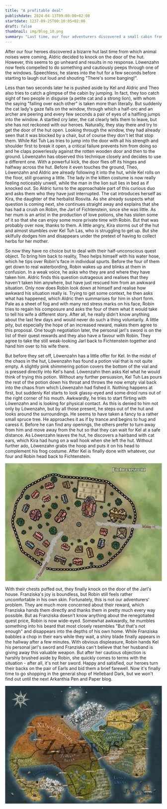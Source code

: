 ```yaml
---
title: "A profitable deal"
publishdate: 2024-04-13T09:00:00+02:00
startdate: 1237-09-25T00:10:05+02:00
draft: false
thumbnail: img/Blog_10.png
summary: "Last time, our four adventurers discovered a small cabin from which strange noises were coming. This time, they investigate further and knock politely. But there is no response to the knocking, so Löwenzahn carefully peeks through one of the hut's windows. Find out what he discovers here:"
---
```


After our four heroes discovered a bizarre hut last time from which animal noises were coming, Aldric decided to knock on the door of the hut. However, this seems to go unheard and results in no response. Löwenzahn now feels compelled to do something and cautiously peeps through one of the windows. Speechless, he stares into the hut for a few seconds before starting to laugh out loud and shouting "There's some banging!".

Less than two seconds later he is pushed aside by Kel and Aldric and Theo also tries to catch a glimpse of the cabin by jumping. In fact, they too catch sight of two people in disguise (a petite cat and a strong lion), with whom the saying "falling over each other" is taken more than literally. But suddenly the cat lady's gaze falls on the window, through which a half-orc and an archer are peering and every few seconds a pair of eyes of a halfling jumps into the window. A startled cry later, the cat clearly tells them to leave, but she has not reckoned with our heroes. Naturally, they stay there and try to get the door of the hut open. Looking through the window, they had already seen that it was blocked by a chair, but of course they don't let that stop them. While Kel Tuh Las tries to jump into the door with all his strength and shoulder first to break it open, a critical failure prevents him from doing so and he claps powerlessly against the rotten wooden door and then to the ground. Löwenzahn has observed this technique closely and decides to use a different one. With a powerful kick, the door flies off its hinges and halfway across the hut. Before it even touches the ground, Theo, Löwenzahn and Aldric are already following it into the hut, while Kel rolls on the floor, still groaning a little. The lady in the kitten costume is now really feeling noticeably unwell, while the man in the lion suit lies in bed as if knocked out. So Aldric turns to the approachable part of this curious duo and asks them who they have just interrupted. The cat introduces herself as Kira, the daughter of the herbalist Rosvita. As she already suspects what question is coming next, she continues straight away and explains that she has had a crush on Robin, the Jarl of Fichtenstein, since she was little. As her mum is an artist in the production of love potions, she has stolen some of it so that she can enjoy some more private time with Robin. But that was probably over now, thanks to them. A little angry, Kira storms out of the hut and almost stumbles over Kel Tuh Las, who is struggling to get up. But she skilfully dodges him and disappears under the pretext of having to collect herbs for her mother.

So now they have no choice but to deal with their half-unconscious quest object. To bring him back to reality, Theo helps himself with his water hose, which he tips over Robin's face in individual spurts. Before the four of them get down to real waterbording, Robin wakes up and blinks at them in confusion. In a weak voice, he asks who they are and where they have taken him. Aldric finds this question outrageous and realises that they haven't taken him anywhere, but have just rescued him from an awkward situation. Only now does Robin look down at himself and realise how awkward his situation really is. Trying to get some context, he then asks what has happened, which Aldric then summarises for him in short form. Pale as a sheet of fog and with many red stress marks on his face, Robin tries to regain his composure and asks the four of them what it would take to tell his wife a different story. After all, he really didn't know anything about the last few days and would never do such a thing voluntarily. A little pity, but especially the hope of an increased reward, makes them agree to this proposal. One tough negotiation later, the personal jarl's sword is on the list of their quest rewards and they also have a favour with Robin. They agree to take the still weak-looking Jarl back to Fichtenstein together and hand him over to his wife there.

But before they set off, Löwenzahn has a little offer for Kel. In the midst of the chaos in the hut, Löwenzahn has found a potion vial that is not quite empty. A slightly pink shimmering potion covers the bottom of the vial and is pressed directly into Kel's hand. Löwenzahn then asks Kel what he would think of trying this potion. Without any further persuasion, Kel Tuh Las pours the rest of the potion down his throat and throws the now empty vial back into the chaos from which Löwenzahn had fished it. Nothing happens at first, but suddenly Kel starts to look glassy-eyed and some drool runs out of the right corner of his mouth. Awkwardly, he tries to start flirting with Löwenzahn and is looking for physical contact. As this is denied to him not only by Löwenzahn, but by all those present, he steps out of the hut and looks around the surroundings. He seems to have taken a fancy to a rather small spruce tree. He approaches it as if by trance and begins to hug and caress it. Before he can find any openings, the others prefer to turn away from him and move away from the hut so that they can wait for Kel at a safe distance. As Löwenzahn leaves the hut, he discovers a hairband with cat ears, which Kira had hung on a wall hook when she left the hut. Without further ado, Löwenzahn grabs the hoop and puts it on his head to complement his frog costume. After Kel is finally done with whatever, our four and Robin head back to Fichtenstein. 

<div class="img-max center">
  <img class="img-fluid rounded"  title="Map Fichtenstein" alt="Map Fichtenstein." src="./img/fichtenstein.jpg" />
</div>

With their chests puffed out, they finally knock on the door of the Jarl's house. Franziska's joy is boundless, but Robin still feels rather uncomfortable in his own skin. Fortunately, this is not our adventurers' problem. They are much more concerned about their reward, which Franziska hands them directly and thanks them in pretty much every way possible. But as Franziska doesn't know anything about the renegotiated quest price, Robin is now wide-eyed. Somewhat awkwardly, he mumbles something into his beard that most closely resembles "But that's not enough" and disappears into the depths of his own home. While Franziska babbles a chop in their ears while they wait, a shiny blade finally appears in the hallway after a few minutes. With obvious displeasure, Robin hands Kel his personal jarl's sword and Franziska can't believe that her husband is giving away this valuable weapon. But after her cautious objection is harshly brushed aside by Robin, she quickly comes to terms with the situation - after all, it's not her sword. Happy and satisfied, our heroes turn their backs on the pair of Earls and bid them a brief farewell. Now it's finally time to go shopping in the general shop of Hellebard Dark, but we won't find out until the next Arkanthia Pen and Paper blog.

<div class="center">
  <img class="img-fluid" title="Worldmap Arkanthia" alt="Worldmap Arkanthia." src="./img/Arkanthia_Full_Map_Fichtenstein_Blog_10.jpg" />
</div>


